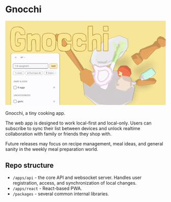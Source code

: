 # Gnocchi

![Gnocchi title card](./apps/react/public/og-image.png)

Gnocchi, a tiny cooking app.

The web app is designed to work local-first and local-only. Users can subscribe to sync their list between devices and unlock realtime collaboration with family or friends they shop with.

Future releases may focus on recipe management, meal ideas, and general sanity in the weekly meal preparation world.

## Repo structure

- `/apps/api` - the core API and websocket server. Handles user registration, access, and synchronization of local changes.
- `/apps/react` - React-based PWA.
- `/packages` - several common internal libraries.
